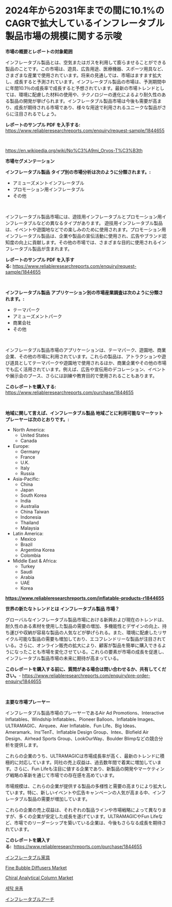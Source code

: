 <p><h1>2024年から2031年までの間に10.1%のCAGRで拡大しているインフレータブル製品市場の規模に関する示唆</h1></p><p><strong>市場の概要とレポートの対象範囲</strong></p>
<p><p>インフレータブル製品とは、空気またはガスを利用して膨らませることができる製品のことです。この市場は、遊具、広告用途、医療機器、スポーツ用具など、さまざまな産業で使用されています。将来の見通しでは、市場はますます拡大し、成長すると予測されています。インフレータブル製品の市場は、予測期間中に年間10.1％の成長率で成長すると予想されています。最新の市場トレンドとしては、環境に配慮した材料の使用や、テクノロジーの進化によるより耐久性のある製品の開発が挙げられます。インフレータブル製品市場は今後も需要が高まり、成長が期待される市場であり、様々な用途で利用されるユニークな製品がさらに注目されるでしょう。</p></p>
<p><strong>レポートのサンプル PDF を入手する:</strong> <a href="https://www.reliableresearchreports.com/enquiry/request-sample/1844655">https://www.reliableresearchreports.com/enquiry/request-sample/1844655</a></p>
<p>&nbsp;</p>
<p><a href="https://en.wikipedia.org/wiki/No%C3%A9mi_Orvos-T%C3%B3th">https://en.wikipedia.org/wiki/No%C3%A9mi_Orvos-T%C3%B3th</a></p>
<p><strong>市場セグメンテーション</strong></p>
<p><strong>インフレータブル製品 タイプ別の市場分析は次のように分類されます。:</strong></p>
<p><ul><li>アミューズメントインフレータブル</li><li>プロモーション用インフレータブル</li><li>その他</li></ul></p>
<p>&nbsp;</p>
<p><p>インフレータブル製品市場には、遊技用インフレータブルとプロモーション用インフレータブルなどの異なるタイプがあります。 遊技用インフレータブル製品は、イベントや遊園地などでの楽しみのために使用されます。プロモーション用インフレータブル製品は、企業や製品の宣伝活動に使用され、広告やブランド認知度の向上に貢献します。その他の市場では、さまざまな目的に使用されるインフレータブル製品が含まれます。</p></p>
<p><strong>レポートのサンプル PDF を入手する:</strong>&nbsp;<a href="https://www.reliableresearchreports.com/enquiry/request-sample/1844655">https://www.reliableresearchreports.com/enquiry/request-sample/1844655</a></p>
<p>&nbsp;</p>
<p><strong> インフレータブル製品 アプリケーション別の市場産業調査は次のように分類されます。:</strong></p>
<p><ul><li>テーマパーク</li><li>アミューズメントパーク</li><li>商業会社</li><li>その他</li></ul></p>
<p>&nbsp;</p>
<p><p>インフレータブル製品市場のアプリケーションは、テーマパーク、遊園地、商業企業、その他の市場に利用されています。これらの製品は、アトラクションや遊び道具としてテーマパークや遊園地で使用されるほか、商業企業やその他の市場でも広く活用されています。例えば、広告や宣伝用のデコレーション、イベントや展示会のブース、さらには訓練や教育目的で使用されることもあります。</p></p>
<p><strong>このレポートを購入する:</strong>&nbsp; <a href="https://www.reliableresearchreports.com/purchase/1844655">https://www.reliableresearchreports.com/purchase/1844655</a></p>
<p>&nbsp;</p>
<p><strong>地域に関して言えば、インフレータブル製品 地域ごとに利用可能なマーケットプレーヤーは次のとおりです。:</strong></p>
<p><ul>
    <li>
        North America:
        <ul>
            <li>United States</li>
            <li>Canada</li>
        </ul>
    </li>
    <li>
        Europe:
        <ul>
            <li>Germany</li>
            <li>France</li>
            <li>U.K.</li>
            <li>Italy</li>
            <li>Russia</li>
        </ul>
    </li>
    <li>
        Asia-Pacific:
        <ul>
            <li>China</li>
            <li>Japan</li>
            <li>South Korea</li>
            <li>India</li>
            <li>Australia</li>
            <li>China Taiwan</li>
            <li>Indonesia</li>
            <li>Thailand</li>
            <li>Malaysia</li>
        </ul>
    </li>
    <li>
        Latin America:
        <ul>
            <li>Mexico</li>
            <li>Brazil</li>
            <li>Argentina Korea</li>
            <li>Colombia</li>
        </ul>
    </li>
    <li>
        Middle East & Africa:
        <ul>
            <li>Turkey</li>
            <li>Saudi</li>
            <li>Arabia</li>
            <li>UAE</li>
            <li>Korea</li>
        </ul>
    </li>
    </ul></p>
<p><strong><a href="https://www.reliableresearchreports.com/inflatable-products-r1844655">https://www.reliableresearchreports.com/inflatable-products-r1844655</a></strong>&nbsp;</p>
<p><strong>世界の新たなトレンドとは インフレータブル製品 市場？</strong></p>
<p><p>グローバルなインフレータブル製品市場における新興および現在のトレンドは、耐久性のある素材を使用した製品の需要の増加、多機能性とデザインの向上、持ち運びや収納が容易な製品の人気などが挙げられる。また、環境に配慮したリサイクル可能な製品の需要も増加しており、エコフレンドリーな製品が注目されている。さらに、オンライン販売の拡大により、顧客が製品を簡単に購入できるようになったことも市場を変化させている。これらの要素が市場の成長を促進し、インフレータブル製品市場の未来に期待が高まっている。</p></p>
<p><strong>このレポートを購入する前に、質問がある場合は問い合わせるか、共有してください。</strong>- <a href="https://www.reliableresearchreports.com/enquiry/pre-order-enquiry/1844655">https://www.reliableresearchreports.com/enquiry/pre-order-enquiry/1844655</a></p>
<p>&nbsp;</p>
<p><strong>主要な市場プレーヤー</strong></p>
<p><p>インフレータブル製品市場のプレーヤーであるAir Ad Promotions、Interactive Inflatables、Windship Inflatables、Pioneer Balloon、Inflatable Images、ULTRAMAGIC、Airquee、Aier Inflatable、Fun Life、Big Ideas、Ameramark、Ins’TenT、Inflatable Design Group、Intex、Blofield Air Design、Airhead Sports Group、LookOurWay、Boulder Blimpなどの競合分析を提供します。</p><p>これらの企業のうち、ULTRAMAGICは市場成長率が高く、最新のトレンドに積極的に対応しています。同社の売上収益は、過去数年間で着実に増加しています。さらに、Fun Lifeも注目に値する企業であり、新製品の開発やマーケティング戦略の革新を通じて市場での存在感を高めています。</p><p>市場規模は、これらの企業が提供する製品の多様性と需要の高まりにより拡大しています。特に、新しいイベントや広告キャンペーンの人気が高まる中、インフレータブル製品の需要が増加しています。</p><p>これらの企業の売上収益は、それぞれの製品ラインや市場戦略によって異なりますが、多くの企業が安定した成長を遂げています。ULTRAMAGICやFun Lifeなど、市場でのリーダーシップを築いている企業は、今後もさらなる成長を期待されています。</p></p>
<p><strong>このレポートを購入する:</strong>&nbsp;&nbsp;<a href="https://www.reliableresearchreports.com/purchase/1844655">https://www.reliableresearchreports.com/purchase/1844655</a></p>
<p><p><a href="https://github.com/DanykaKilback/Market-Research-Report-List-2/blob/main/3077888185905.md">インフレータブル家具</a></p><p><a href="https://github.com/abdelrhmankishk22/Market-Research-Report-List-5/blob/main/fine-bubble-diffusers-market.md">Fine Bubble Diffusers Market</a></p><p><a href="https://github.com/ChiragRp1/Market-Research-Report-List-5/blob/main/chiral-analytical-column-market.md">Chiral Analytical Column Market</a></p><p><a href="https://github.com/LuckeyCorbin/Market-Research-Report-List-1/blob/main/47191391248.md">세탁 용품</a></p><p><a href="https://github.com/RandallRunte2023/Market-Research-Report-List-2/blob/main/1280899185904.md">インフレータブルアーチ</a></p></p>